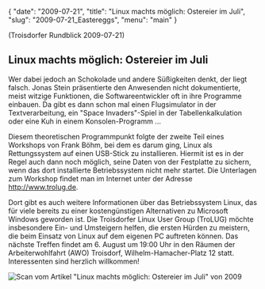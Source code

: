{
   "date": "2009-07-21",
   "title": "Linux machts möglich: Ostereier im Juli",
   "slug": "2009-07-21_Eastereggs",
   "menu": "main"
}


(Troisdorfer Rundblick 2009-07-21)

## Linux machts möglich: Ostereier im Juli
 
Wer dabei jedoch an Schokolade und andere Süßigkeiten denkt, der liegt falsch. Jonas Stein präsentierte den Anwesenden nicht dokumentierte, meist witzige Funktionen, die Softwareentwickler oft in ihre Programme einbauen. Da gibt es dann schon mal einen Flugsimulator in der Textverarbeitung, ein "Space Invaders"-Spiel in der Tabellenkalkulation oder eine Kuh in einem Konsolen-Programm ... 

Diesem theoretischen Programmpunkt folgte der zweite Teil eines Workshops von Frank Böhm, bei dem es darum ging, Linux als Rettungssystem auf einen USB-Stick zu installieren. Hiermit ist es in der Regel auch dann noch möglich, seine Daten von der Festplatte zu sichern, wenn das dort installierte Betriebssystem nicht mehr startet. Die Unterlagen zum Workshop findet man im Internet unter der Adresse http://www.trolug.de.

Dort gibt es auch weitere Informationen über das Betriebssystem Linux, das für viele bereits zu einer kostengünstigen Alternativen zu Microsoft Windows geworden ist. Die Troisdorfer Linux User Group (TroLUG) möchte insbesondere Ein- und Umsteigern helfen, die ersten Hürden zu meistern, die beim Einsatz von Linux auf dem eigenen PC auftreten können. 
Das nächste Treffen findet am 6. August um 19:00 Uhr in den Räumen der Arbeiterwohlfahrt (AWO) Troisdorf, Wilhelm-Hamacher-Platz 12 statt. Interessenten sind herzlich willkommen!


![Scan vom Artikel "Linux machts möglich: Ostereier im Juli" von 2009](/published/rundblick_2009-07-21_ostern.png)